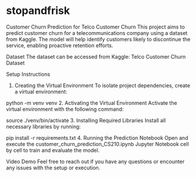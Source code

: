# stopandfrisk















Customer Churn Prediction for Telco Customer Churn
This project aims to predict customer churn for a telecommunications company using a dataset from Kaggle. The model will help identify customers likely to discontinue the service, enabling proactive retention efforts.

Dataset
The dataset can be accessed from Kaggle: Telco Customer Churn Dataset

Setup Instructions
1. Creating the Virtual Environment
To isolate project dependencies, create a virtual environment:

python -m venv venv
2. Activating the Virtual Environment
Activate the virtual environment with the following command:

source ./venv/bin/activate
3. Installing Required Libraries
Install all necessary libraries by running:

pip install -r requirements.txt
4. Running the Prediction Notebook
Open and execute the customer_churn_prediction_CS210.ipynb Jupyter Notebook cell by cell to train and evaluate the model.

Video Demo
Feel free to reach out if you have any questions or encounter any issues with the setup or execution.

